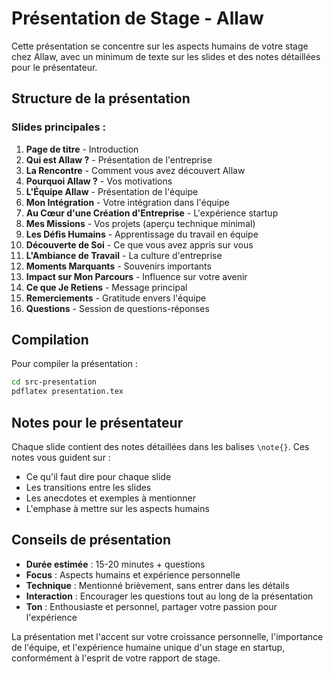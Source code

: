 # Présentation de Stage - Allaw

Cette présentation se concentre sur les aspects humains de votre stage chez Allaw, avec un minimum de texte sur les slides et des notes détaillées pour le présentateur.

## Structure de la présentation

### Slides principales :
1. **Page de titre** - Introduction
2. **Qui est Allaw ?** - Présentation de l'entreprise
3. **La Rencontre** - Comment vous avez découvert Allaw
4. **Pourquoi Allaw ?** - Vos motivations
5. **L'Équipe Allaw** - Présentation de l'équipe
6. **Mon Intégration** - Votre intégration dans l'équipe
7. **Au Cœur d'une Création d'Entreprise** - L'expérience startup
8. **Mes Missions** - Vos projets (aperçu technique minimal)
9. **Les Défis Humains** - Apprentissage du travail en équipe
10. **Découverte de Soi** - Ce que vous avez appris sur vous
11. **L'Ambiance de Travail** - La culture d'entreprise
12. **Moments Marquants** - Souvenirs importants
13. **Impact sur Mon Parcours** - Influence sur votre avenir
14. **Ce que Je Retiens** - Message principal
15. **Remerciements** - Gratitude envers l'équipe
16. **Questions** - Session de questions-réponses

## Compilation

Pour compiler la présentation :

```bash
cd src-presentation
pdflatex presentation.tex
```

## Notes pour le présentateur

Chaque slide contient des notes détaillées dans les balises `\note{}`. Ces notes vous guident sur :
- Ce qu'il faut dire pour chaque slide
- Les transitions entre les slides
- Les anecdotes et exemples à mentionner
- L'emphase à mettre sur les aspects humains

## Conseils de présentation

- **Durée estimée** : 15-20 minutes + questions
- **Focus** : Aspects humains et expérience personnelle
- **Technique** : Mentionné brièvement, sans entrer dans les détails
- **Interaction** : Encourager les questions tout au long de la présentation
- **Ton** : Enthousiaste et personnel, partager votre passion pour l'expérience

La présentation met l'accent sur votre croissance personnelle, l'importance de l'équipe, et l'expérience humaine unique d'un stage en startup, conformément à l'esprit de votre rapport de stage.